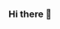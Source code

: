 ### Hi there 👋

<!--
**Allen-ENGI/Allen-ENGI** is a ✨ _special_ ✨ repository because its `README.md` (this file) appears on your GitHub profile.
![Header](./your-header-image-name.png)
Here are some ideas to get you started:

- 🔭 I’m currently working on ...
- 🌱 I’m currently learning ...
- 👯 I’m looking to collaborate on ...
- 🤔 I’m looking for help with ...
- 💬 Ask me about ...
- 📫 How to reach me: ...
- 😄 Pronouns: ...
- ⚡ Fun fact: ...
-->

